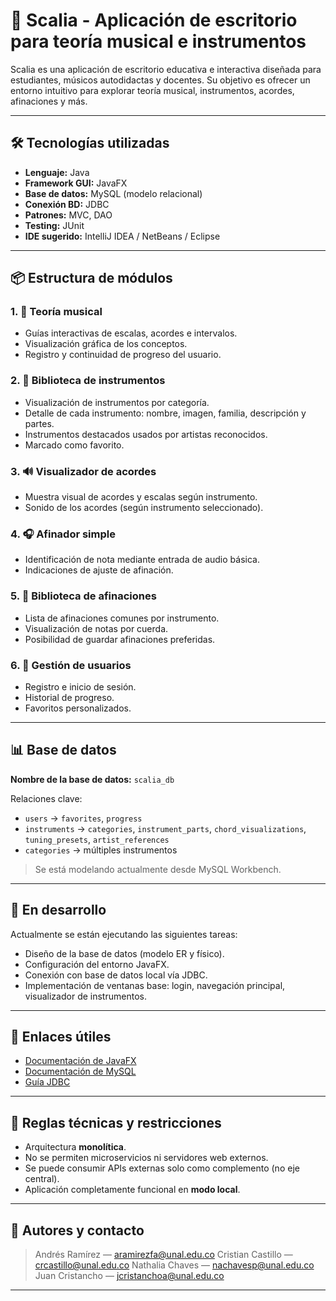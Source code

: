 # 🎵 Scalia - Aplicación de escritorio para teoría musical e instrumentos

Scalia es una aplicación de escritorio educativa e interactiva diseñada para estudiantes, músicos autodidactas y docentes. Su objetivo es ofrecer un entorno intuitivo para explorar teoría musical, instrumentos, acordes, afinaciones y más.

---

## 🛠 Tecnologías utilizadas

- **Lenguaje:** Java
- **Framework GUI:** JavaFX
- **Base de datos:** MySQL (modelo relacional)
- **Conexión BD:** JDBC
- **Patrones:** MVC, DAO
- **Testing:** JUnit
- **IDE sugerido:** IntelliJ IDEA / NetBeans / Eclipse

---

## 📦 Estructura de módulos

### 1. 🎼 Teoría musical
- Guías interactivas de escalas, acordes e intervalos.
- Visualización gráfica de los conceptos.
- Registro y continuidad de progreso del usuario.

### 2. 🎹 Biblioteca de instrumentos
- Visualización de instrumentos por categoría.
- Detalle de cada instrumento: nombre, imagen, familia, descripción y partes.
- Instrumentos destacados usados por artistas reconocidos.
- Marcado como favorito.

### 3. 🔊 Visualizador de acordes
- Muestra visual de acordes y escalas según instrumento.
- Sonido de los acordes (según instrumento seleccionado).

### 4. 🎧 Afinador simple
- Identificación de nota mediante entrada de audio básica.
- Indicaciones de ajuste de afinación.

### 5. 🎵 Biblioteca de afinaciones
- Lista de afinaciones comunes por instrumento.
- Visualización de notas por cuerda.
- Posibilidad de guardar afinaciones preferidas.

### 6. 👤 Gestión de usuarios
- Registro e inicio de sesión.
- Historial de progreso.
- Favoritos personalizados.

---

## 📊 Base de datos

**Nombre de la base de datos:** `scalia_db`

Relaciones clave:
- `users` → `favorites`, `progress`
- `instruments` → `categories`, `instrument_parts`, `chord_visualizations`, `tuning_presets`, `artist_references`
- `categories` → múltiples instrumentos

> Se está modelando actualmente desde MySQL Workbench.

---

## 🚧 En desarrollo

Actualmente se están ejecutando las siguientes tareas:
- Diseño de la base de datos (modelo ER y físico).
- Configuración del entorno JavaFX.
- Conexión con base de datos local vía JDBC.
- Implementación de ventanas base: login, navegación principal, visualizador de instrumentos.

---

## 📁 Enlaces útiles

- [Documentación de JavaFX](https://openjfx.io/)
- [Documentación de MySQL](https://dev.mysql.com/doc/)
- [Guía JDBC](https://docs.oracle.com/javase/tutorial/jdbc/)

---

## 🧩 Reglas técnicas y restricciones

- Arquitectura **monolítica**.
- No se permiten microservicios ni servidores web externos.
- Se puede consumir APIs externas solo como complemento (no eje central).
- Aplicación completamente funcional en **modo local**.

---

## 🧠 Autores y contacto

> Andrés Ramírez — [aramirezfa@unal.edu.co](mailto:aramirezfa@unal.edu.co)
> Cristian Castillo — [crcastillo@unal.edu.co](mailto:crcastillo@unal.edu.co)
> Nathalia Chaves — [nachavesp@unal.edu.co](mailto:nachavesp@unal.edu.co)
> Juan Cristancho — [jcristanchoa@unal.edu.co](mailto:jcristanchoa@unal.edu.co)
---
